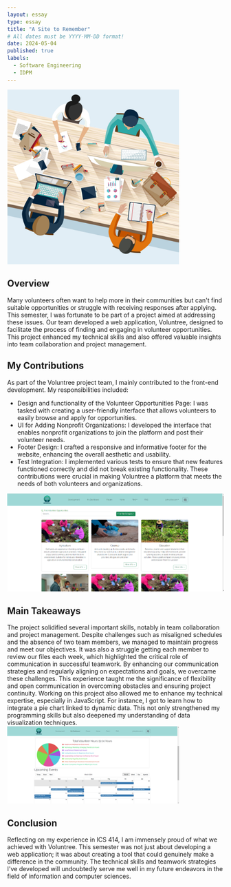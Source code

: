 ```yaml
---
layout: essay
type: essay
title: "A Site to Remember"
# All dates must be YYYY-MM-DD format!
date: 2024-05-04
published: true
labels:
  - Software Engineering
  - IDPM
---
```


<img width="400px" class="rounded float-start pe-4" src="../img/team-meeting.jpg">

## Overview
Many volunteers often want to help more in their communities but can't find suitable opportunities or struggle with receiving responses after applying. This semester, I was fortunate to be part of a project aimed at addressing these issues. Our team developed a web application, Voluntree, designed to facilitate the process of finding and engaging in volunteer opportunities. This project enhanced my technical skills and also offered valuable insights into team collaboration and project management.


## My Contributions
As part of the Voluntree project team, I mainly contributed to the front-end development. My responsibilities included:
-  Design and functionality of the Volunteer Opportunities Page: I was tasked with creating a user-friendly interface that allows volunteers to easily browse and apply for opportunities.
-  UI for Adding Nonprofit Organizations: I developed the interface that enables nonprofit organizations to join the platform and post their volunteer needs.
-  Footer Design: I crafted a responsive and informative footer for the website, enhancing the overall aesthetic and usability.
-  Test Integration: I implemented various tests to ensure that new features functioned correctly and did not break existing functionality.
These contributions were crucial in making Voluntree a platform that meets the needs of both volunteers and organizations.
<img width="600px" class="rounded float-end pe-4" src="../img/find-opportunities.png">


## Main Takeaways
The project solidified several important skills, notably in team collaboration and project management. Despite challenges such as misaligned schedules and the absence of two team members, we managed to maintain progress and meet our objectives. It was also a struggle getting each member to review our files each week, which highlighted the critical role of communication in successful teamwork. By enhancing our communication strategies and regularly aligning on expectations and goals, we overcame these challenges. This experience taught me the significance of flexibility and open communication in overcoming obstacles and ensuring project continuity.  Working on this project also allowed me to enhance my technical expertise, especially in JavaScript. For instance, I got to learn how to integrate a pie chart linked to dynamic data. This not only strengthened my programming skills but also deepened my understanding of data visualization techniques.
<img width="400px" class="rounded float-start pe-4" src="../img/pie-chart.png">


## Conclusion
Reflecting on my experience in ICS 414, I am immensely proud of what we achieved with Voluntree. This semester was not just about developing a web application; it was about creating a tool that could genuinely make a difference in the community. The technical skills and teamwork strategies I've developed will undoubtedly serve me well in my future endeavors in the field of information and computer sciences.
